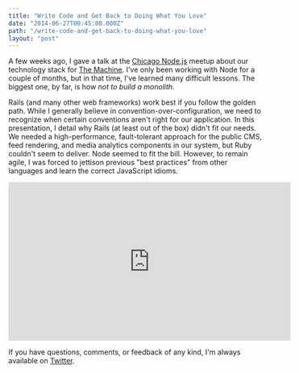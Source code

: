 ```yaml
---
title: "Write Code and Get Back to Doing What You Love"
date: "2014-06-27T00:45:00.000Z"
path: "/write-code-and-get-back-to-doing-what-you-love"
layout: "post"
---
```

A few weeks ago, I gave a talk at the [Chicago Node.js](http://www.meetup.com/Chicago-Nodejs) meetup about our technology stack for [The Machine](http://machine.fm). I've only been working with Node for a couple of months, but in that time, I've learned many difficult lessons. The biggest one, by far, is how *not to build a monolith*.

Rails (and many other web frameworks) work best if you follow the golden path. While I generally believe in convention-over-configuration, we need to recognize when certain conventions aren't right for our application. In this presentation, I detail why Rails (at least out of the box) didn't fit our needs. We needed a high-performance, fault-tolerant approach for the public CMS, feed rendering, and media analytics components in our system, but Ruby couldn't seem to deliver. Node seemed to fit the bill. However, to remain agile, I was forced to jettison previous "best practices" from other languages and learn the correct JavaScript idioms.

<iframe width="560" height="315" src="https://www.youtube.com/embed/xgsZCC10z2s" frameborder="0" allowfullscreen></iframe>

If you have questions, comments, or feedback of any kind, I'm always available on [Twitter](http://twitter.com/nicholaswyoung).